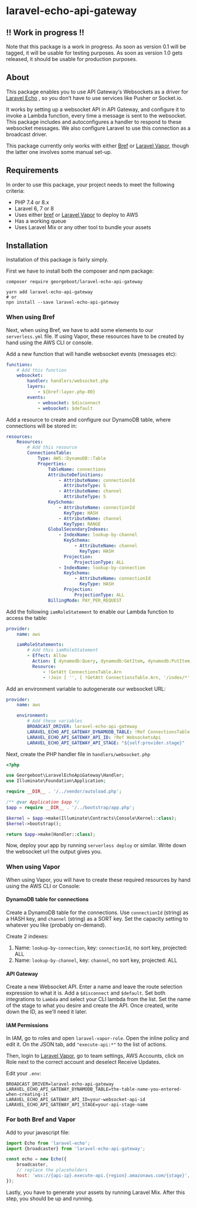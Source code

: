 # laravel-echo-api-gateway

## !! Work in progress !!

Note that this package is a work in progress. As soon as version 0.1 will be tagged, it will be usable for testing
purposes. As soon as version 1.0 gets released, it should be usable for production purposes.

## About

This package enables you to use API Gateway‘s Websockets as a driver for [Laravel Echo](https://github.com/laravel/echo)
, so you don’t have to use services like Pusher or Socket.io.

It works by setting up a websocket API in API Gateway, and configure it to invoke a Lambda function, every time a
message is sent to the websocket. This package includes and autoconfigures a handler to respond to these websocket
messages. We also configure Laravel to use this connection as a broadcast driver.

This package currently only works with either [Bref](https://bref.sh) or [Laravel Vapor](https://vapor.laravel.com),
though the latter one involves some manual set-up.

## Requirements

In order to use this package, your project needs to meet the following criteria:

- PHP 7.4 or 8.x
- Laravel 6, 7 or 8
- Uses either [bref](https://bref.sh) or [Laravel Vapor](https://vapor.laravel.com) to deploy to AWS
- Has a working queue
- Uses Laravel Mix or any other tool to bundle your assets

## Installation

Installation of this package is fairly simply.

First we have to install both the composer and npm package:

```shell
composer require georgeboot/laravel-echo-api-gateway

yarn add laravel-echo-api-gateway
# or
npn install --save laravel-echo-api-gateway
```

### When using Bref

Next, when using Bref, we have to add some elements to our `serverless.yml` file. If using Vapor, these resources have
to be created by hand using the AWS CLI or console.

Add a new function that will handle websocket events (messages etc):

```yaml
functions:
    # Add this function
    websocket:
        handler: handlers/websocket.php
        layers:
            - ${bref:layer.php-80}
        events:
            - websocket: $disconnect
            - websocket: $default
```

Add a resource to create and configure our DynamoDB table, where connections will be stored in:

```yaml
resources:
    Resources:
        # Add this resource
        ConnectionsTable:
            Type: AWS::DynamoDB::Table
            Properties:
                TableName: connections
                AttributeDefinitions:
                    - AttributeName: connectionId
                      AttributeType: S
                    - AttributeName: channel
                      AttributeType: S
                KeySchema:
                    - AttributeName: connectionId
                      KeyType: HASH
                    - AttributeName: channel
                      KeyType: RANGE
                GlobalSecondaryIndexes:
                    - IndexName: lookup-by-channel
                      KeySchema:
                          - AttributeName: channel
                            KeyType: HASH
                      Projection:
                          ProjectionType: ALL
                    - IndexName: lookup-by-connection
                      KeySchema:
                          - AttributeName: connectionId
                            KeyType: HASH
                      Projection:
                          ProjectionType: ALL
                BillingMode: PAY_PER_REQUEST
```

Add the following `iamRoleStatement` to enable our Lambda function to access the table:

```yaml
provider:
    name: aws

    iamRoleStatements:
        # Add this iamRoleStatement
        - Effect: Allow
          Action: [ dynamodb:Query, dynamodb:GetItem, dynamodb:PutItem, dynamodb:UpdateItem, dynamodb:DeleteItem, dynamodb:BatchWriteItem ]
          Resource:
              - !GetAtt ConnectionsTable.Arn
              - !Join [ '', [ !GetAtt ConnectionsTable.Arn, '/index/*' ] ]
```

Add an environment variable to autogenerate our websocket URL:

```yaml
provider:
    name: aws

    environment:
        # Add these variables
        BROADCAST_DRIVER: laravel-echo-api-gateway
        LARAVEL_ECHO_API_GATEWAY_DYNAMODB_TABLE: !Ref ConnectionsTable
        LARAVEL_ECHO_API_GATEWAY_API_ID: !Ref WebsocketsApi
        LARAVEL_ECHO_API_GATEWAY_API_STAGE: "${self:provider.stage}"
```

Next, create the PHP handler file in `handlers/websocket.php`

```php
<?php

use Georgeboot\LaravelEchoApiGateway\Handler;
use Illuminate\Foundation\Application;

require __DIR__ . '/../vendor/autoload.php';

/** @var Application $app */
$app = require __DIR__ . '/../bootstrap/app.php';

$kernel = $app->make(Illuminate\Contracts\Console\Kernel::class);
$kernel->bootstrap();

return $app->make(Handler::class);
```

Now, deploy your app by running `serverless deploy` or similar. Write down the websocket url the output gives you.

### When using Vapor

When using Vapor, you will have to create these required resources by hand using the AWS CLI or Console:

#### DynamoDB table for connections

Create a DynamoDB table for the connections. Use `connectionId` (string) as a HASH key, and `channel` (string) as a SORT
key. Set the capacity setting to whatever you like (probably on-demand).

Create 2 indexes:

1. Name: `lookup-by-connection`, key: `connectionId`, no sort key, projected: ALL
2. Name: `lookup-by-channel`, key: `channel`, no sort key, projected: ALL

#### API Gateway

Create a new Websocket API. Enter a name and leave the route selection expression to what it is. Add a `$disconnect`
and `$default`. Set both integrations to `Lambda` and select your CLI lambda from the list. Set the name of the stage to
what you desire and create the API. Once created, write down the ID, as we'll need it later.

#### IAM Permissions

In IAM, go to roles and open `laravel-vapor-role`. Open the inline policy and edit it. On the JSON tab,
add `"execute-api:*"` to the list of actions.

Then, login to [Laravel Vapor](https://vapor.laravel.com/app), go to team settings, AWS Accounts, click on Role next to
the correct account and deselect Receive Updates.

Edit your `.env`:

```dotenv
BROADCAST_DRIVER=laravel-echo-api-gateway
LARAVEL_ECHO_API_GATEWAY_DYNAMODB_TABLE=the-table-name-you-entered-when-creating-it
LARAVEL_ECHO_API_GATEWAY_API_ID=your-websocket-api-id
LARAVEL_ECHO_API_GATEWAY_API_STAGE=your-api-stage-name
```

### For both Bref and Vapor

Add to your javascript file:

```js
import Echo from 'laravel-echo';
import {broadcaster} from 'laravel-echo-api-gateway';

const echo = new Echo({
    broadcaster,
    // replace the placeholders
    host: 'wss://{api-ip}.execute-api.{region}.amazonaws.com/{stage}',
});
```

Lastly, you have to generate your assets by running Laravel Mix. After this step, you should be up and running.
